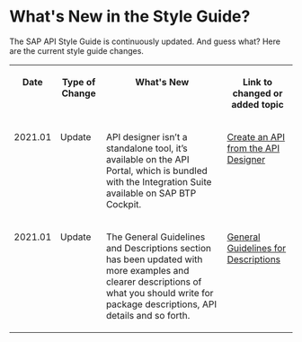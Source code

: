 <!-- loio26016e4532d646b0ae7cde1261bfbac3 -->

# What's New in the Style Guide?

The SAP API Style Guide is continuously updated. And guess what? Here are the current style guide changes.




<table>
<tr>
<th valign="top">

Date



</th>
<th valign="top">

Type of Change



</th>
<th valign="top">

What's New



</th>
<th valign="top">

Link to changed or added topic



</th>
</tr>
<tr>
<td valign="top">

2021.01



</td>
<td valign="top">

Update



</td>
<td valign="top">

API designer isn’t a standalone tool, it’s available on the API Portal, which is bundled with the Integration Suite available on SAP BTP Cockpit.



</td>
<td valign="top">

[Create an API from the API Designer](https://help.sap.com/viewer/66d066d903c2473f81ec33acfe2ccdb4/Cloud/en-US/26e1bbd2f3864b53a288e25786eb94e0.html)



</td>
</tr>
<tr>
<td valign="top">

2021.01



</td>
<td valign="top">

Update



</td>
<td valign="top">

The General Guidelines and Descriptions section has been updated with more examples and clearer descriptions of what you should write for package descriptions, API details and so forth.



</td>
<td valign="top">

[General Guidelines for Descriptions](30-rest-and-odata-api-documentation/general-guidelines-for-descriptions-7e6e472.md)



</td>
</tr>
</table>


